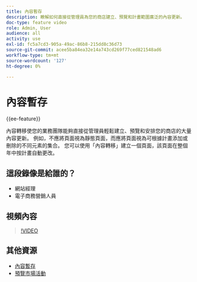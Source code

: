 ```yaml
---
title: 內容暫存
description: 瞭解如何直接從管理員為您的商店建立、預覽和計畫範圍廣泛的內容更新。
doc-type: feature video
role: Admin, User
audience: all
activity: use
exl-id: fc5a7cd3-905a-49ac-86b8-215dd8c36d73
source-git-commit: acee5ba84ea32e14a743cd269f77ced821548ad6
workflow-type: tm+mt
source-wordcount: '127'
ht-degree: 0%

---
```


# 內容暫存

{{ee-feature}}

內容轉移使您的業務團隊能夠直接從管理員輕鬆建立、預覽和安排您的商店的大量內容更新。 例如，不應將頁面視為靜態頁面，而應將頁面視為可根據計畫添加或刪除的不同元素的集合。 您可以使用「內容轉移」建立一個頁面，該頁面在整個年中按計畫自動更改。

## 這段錄像是給誰的？

- 網站經理
- 電子商務營銷人員

## 視頻內容

>[!VIDEO](https://video.tv.adobe.com/v/343784?quality=12&learn=on)

## 其他資源

- [內容暫存](https://docs.magento.com/user-guide/cms/content-staging.html)
- [預覽市場活動](https://docs.magento.com/user-guide/cms/content-staging-preview.html)
